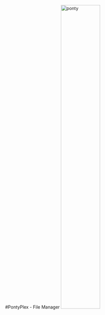 #PontyPlex - File Manager
<img src="file://src/assets/ponty.png" alt="ponty" height="50%" width="50%">

